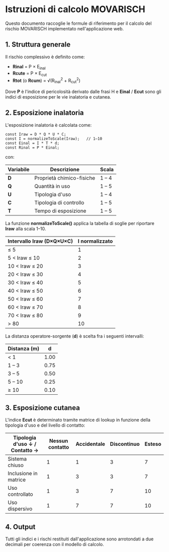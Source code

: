 # Istruzioni di calcolo MOVARISCH

Questo documento raccoglie le formule di riferimento per il calcolo del rischio MOVARISCH implementato nell'applicazione web.

## 1. Struttura generale

Il rischio complessivo è definito come:

- **Rinal** = P × E<sub>inal</sub>
- **Rcute** = P × E<sub>cut</sub>
- **Rtot** (o **Rcum**) = √(R<sub>inal</sub><sup>2</sup> + R<sub>cut</sub><sup>2</sup>)

Dove **P** è l'indice di pericolosità derivato dalle frasi H e **Einal** / **Ecut** sono gli indici di esposizione per le vie inalatoria e cutanea.

## 2. Esposizione inalatoria

L'esposizione inalatoria è calcolata come:

```
const Iraw = D * Q * U * C;
const I = normalizeToScale(Iraw);   // 1–10
const Einal = I * T * d;
const Rinal = P * Einal;
```

con:

| Variabile | Descrizione | Scala |
|-----------|-------------|-------|
| **D** | Proprietà chimico-fisiche | 1 – 4 |
| **Q** | Quantità in uso | 1 – 5 |
| **U** | Tipologia d'uso | 1 – 4 |
| **C** | Tipologia di controllo | 1 – 5 |
| **T** | Tempo di esposizione | 1 – 5 |

La funzione **normalizeToScale()** applica la tabella di soglie per riportare **Iraw** alla scala 1–10.

| Intervallo Iraw (D×Q×U×C) | I normalizzato |
|---------------------------|----------------|
| ≤ 5                       | 1              |
| 5 &lt; Iraw ≤ 10            | 2              |
| 10 &lt; Iraw ≤ 20           | 3              |
| 20 &lt; Iraw ≤ 30           | 4              |
| 30 &lt; Iraw ≤ 40           | 5              |
| 40 &lt; Iraw ≤ 50           | 6              |
| 50 &lt; Iraw ≤ 60           | 7              |
| 60 &lt; Iraw ≤ 70           | 8              |
| 70 &lt; Iraw ≤ 80           | 9              |
| &gt; 80                     | 10             |

La distanza operatore-sorgente (**d**) è scelta fra i seguenti intervalli:

| Distanza (m) | d |
|--------------|----|
| &lt; 1 | 1.00 |
| 1 – 3 | 0.75 |
| 3 – 5 | 0.50 |
| 5 – 10 | 0.25 |
| ≥ 10 | 0.10 |

## 3. Esposizione cutanea

L'indice **Ecut** è determinato tramite matrice di lookup in funzione della tipologia d'uso e del livello di contatto:

| Tipologia d'uso ↓ / Contatto → | Nessun contatto | Accidentale | Discontinuo | Esteso |
|--------------------------------|-----------------|-------------|-------------|--------|
| Sistema chiuso | 1 | 1 | 3 | 7 |
| Inclusione in matrice | 1 | 3 | 3 | 7 |
| Uso controllato | 1 | 3 | 7 | 10 |
| Uso dispersivo | 1 | 7 | 7 | 10 |

## 4. Output

Tutti gli indici e i rischi restituiti dall'applicazione sono arrotondati a due decimali per coerenza con il modello di calcolo.
